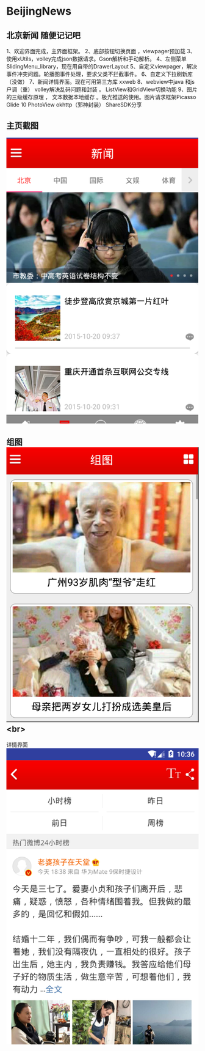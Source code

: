 BeijingNews
====
北京新闻
随便记记吧
----
1、欢迎界面完成，主界面框架。
2、底部按钮切换页面 ，viewpager预加载
3、使用xUtils，volley完成json数据请求。Gson解析和手动解析。
4、左侧菜单SlidingMenu_library，现在用自带的DrawerLayout
5、自定义viewpager，解决事件冲突问题。轮播图事件处理，要求父类不拦截事件。
6、自定义下拉刷新库（没做）
7、新闻详情界面。现在可用第三方库 xxweb
8、webview中java 和js户调（重） volley解决乱码问题和封装 。 ListView和GridView切换功能
9、图片的三级缓存原理 ， 文本数据本地缓存 。极光推送的使用。图片请求框架Picasso Glide
10 PhotoView okhttp（郭神封装） ShareSDK分享  

主页截图
--
![](https://github.com/LinKermit/BeijingNews/raw/master/screenshot/新闻主页.png)

组图
![](https://github.com/LinKermit/BeijingNews/raw/master/screenshot/组图.png)\<br> 
---
详情界面
![](https://github.com/LinKermit/BeijingNews/raw/master/screenshot/详情界面.png)
